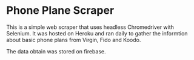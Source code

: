 # Phone Plane Scraper

This is a simple web scraper that uses headless Chromedriver with Selenium. It was hosted on Heroku and ran daily to gather the informtion about basic phone plans from Virgin, Fido and Koodo.  

The data obtain was stored on firebase.
